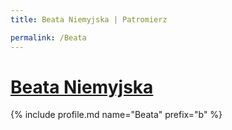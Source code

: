 ```yaml
---
title: Beata Niemyjska | Patromierz

permalink: /Beata
---
```


# [Beata Niemyjska](https://patronite.pl/Beata)

{% include profile.md name="Beata" prefix="b" %}
